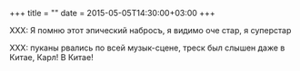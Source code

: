 +++
title = ""
date = 2015-05-05T14:30:00+03:00
+++

XXX: Я помню этот эпический набросъ, я видимо оче стар, я суперстар


XXX: пуканы рвались по всей музык-сцене, треск был слышен даже в Китае, Карл! В Китае!


